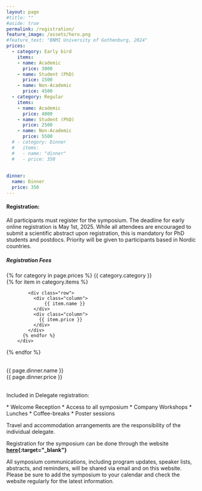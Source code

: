 ```yaml
---
layout: page
#title: ""
#aside: true
permalink: /registration/
feature_image: /assets/hero.png
#feature_text: "BNMI University of Gothenburg, 2024"
prices:
  - category: Early bird
    items:
    - name: Academic
      price: 3000
    - name: Student (PhD)
      price: 1500
    - name: Non-Academic
      price: 4500
  - category: Regular
    items:
    - name: Academic
      price: 4000
    - name: Student (PhD)
      price: 2500
    - name: Non-Academic
      price: 5500
  # - category: Dinner
  #   items:
  #   - name: "dinner"
  #   - price: 350
    
       
dinner:
  name: Dinner
  price: 350
---
```



<h4>Registration:</h4>


All participants must register for the symposium. The deadline for early online registration is May 1st, 2025. While all attendees are encouraged to submit a scientific abstract upon registration, this is mandatory for PhD students and postdocs. Priority will be given to participants based in Nordic countries.

<h5>
Registration Fees</h5>


<div class="pricing-container">
  {% for category in page.prices %}
      <span class="word-text">
          {{ category.category }}
      </span>
      <div class="bullet-div">
          {% for item in category.items %}

            <div class="row">
              <div class="column">
                  {{ item.name }}
              </div>
              <div class="column">
                {{ item.price }}
              </div>
            </div>
          {% endfor %}
        </div>    
  {% endfor %}

  <br/>

  <div class="row">
    <div class="column">
        {{ page.dinner.name }}
    </div>
    <div class="column" style="flex: 43%;">
      {{ page.dinner.price }}
    </div>
  </div> 

</div> 
<br/>


Included in Delegate registration:  
<div class="bullet-div" markdown="1">
* Welcome Reception
* Access to all symposium 
* Company Workshops
* Lunches 
* Coffee-breaks
* Poster sessions
</div>  

Travel and accommodation arrangements are the responsibility of the individual delegate.

Registration for the symposium can be done through the website <b>[here](https://www.lyyti.fi/reg/BNMI_2025_Symposium_9129){:target="_blank"}</b>

All symposium communications, including program updates, speaker lists, abstracts, and reminders, will be shared via email and on this website. Please be sure to add the symposium to your calendar and check the website regularly for the latest information.
